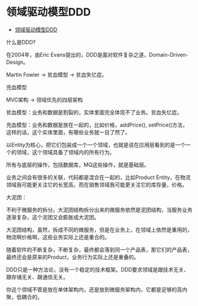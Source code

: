 # 领域驱动模型DDD

- [领域驱动模型DDD](#领域驱动模型ddd)

什么是DDD?

在2004年，由Eric Evans提出的，DDD是面对软件复杂之道，Domain-Driven-Design。

Martin Fowler -> 贫血模型 -> 贫血失忆症。

充血模型

MVC架构 -> 领域优先的四层架构

贫血模型：业务和数据是割裂的，实体里面完全体现不了业务。贫血失忆症。

充血模型：业务和数据是放在一起的，比如价格，addPrice(), setPrice()方法，这样的话，这个实体里面，有哪些业务就一目了然了。

以Entity为核心，把它们包装成一个一个领域，也就是说在应用层看到的是一个一个的领域，这个领域具备了领域内的所有行为。

所有与底层的操作，包括数据库，MQ这些操作，就是基础层。

业务之间会有很多的关联，代码都是混合在一起的，比如Product Entity，在物流领域我可能更关注它的长宽高，而在销售领域我可能更关注它的库存量，价格。

大泥团：

不利于微服务的拆分。大泥团结构拆分出来的微服务依然是泥团结构，当服务业务逐渐复杂，这个泥团又会膨胀成大泥团。

大泥团结构，虽然，拆成不同的微服务，但是在业务上，在领域上依然是重用的，物流啊价格啊，这些业务实际上还是重合的。

随着软件的不断复杂，不断复杂，最终都会落到同一个产品表，那它们的产品表，最终还会是原来的Product，业务行为实际上还是重叠的。

DDD只是一种方法论，没有一个稳定的技术框架。DDD要求领域是跟技术无关、跟存储无关、跟通信无关。

你这个领域不管是放在单体架构内，还是放到微服务架构内，它都是足够的高内聚，低耦合的。
